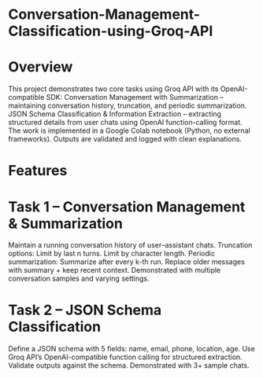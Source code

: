 # Conversation-Management-Classification-using-Groq-API
# Overview
This project demonstrates two core tasks using Groq API with its OpenAI-compatible SDK:
Conversation Management with Summarization – maintaining conversation history, truncation, and periodic summarization.
JSON Schema Classification & Information Extraction – extracting structured details from user chats using OpenAI function-calling format.
The work is implemented in a Google Colab notebook (Python, no external frameworks). Outputs are validated and logged with clean explanations.
# Features
# Task 1 – Conversation Management & Summarization
Maintain a running conversation history of user–assistant chats.
Truncation options:
Limit by last n turns.
Limit by character length.
Periodic summarization:
Summarize after every k-th run.
Replace older messages with summary + keep recent context.
Demonstrated with multiple conversation samples and varying settings.
# Task 2 – JSON Schema Classification
Define a JSON schema with 5 fields: name, email, phone, location, age.
Use Groq API’s OpenAI-compatible function calling for structured extraction.
Validate outputs against the schema.
Demonstrated with 3+ sample chats.
